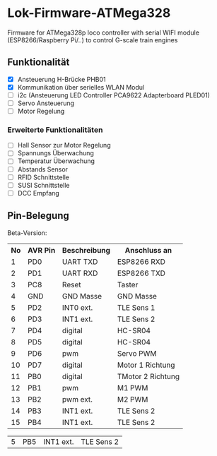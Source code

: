 # Lok-Firmware-ATMega328

Firmware for ATMega328p loco controller with serial WIFI module (ESP8266/Raspberry Pi/..) to control G-scale train engines

## Funktionalität

- [x] Ansteuerung H-Brücke PHB01
- [x] Kommunikation über serielles WLAN Modul
- [ ] i2c (Ansteuerung LED Controller PCA9622 Adapterboard PLED01)
- [ ] Servo Ansteuerung
- [ ] Motor Regelung

### Erweiterte Funktionalitäten
- [ ] Hall Sensor zur Motor Regelung
- [ ] Spannungs Überwachung
- [ ] Temperatur Überwachung
- [ ] Abstands Sensor
- [ ] RFID Schnittstelle
- [ ] SUSI Schnittstelle
- [ ] DCC Empfang

## Pin-Belegung 

Beta-Version:
<table class="wikitable sortable">

<tr>
<th> No </th>
<th> AVR Pin </th>
<th> Beschreibung </th>
<th> Anschluss an </th></tr>
<tr>
<td> 1</td>
<td> PD0</td>
<td> UART TXD</td>
<td> ESP8266 RXD </td></tr>
<tr>
<td> 2</td>
<td> PD1</td>
<td> UART RXD </td>
<td> ESP8266 TXD </td></tr>
<tr>
<td> 3</td>
<td> PC8</td>
<td> Reset </td>
<td> Taster </td></tr>
<tr>
<td> 4</td>
<td> GND  </td>
<td> GND Masse </td>
<td> GND Masse </td></tr>
<tr>
<td> 5</td>
<td> PD2 </td>
<td> INT0 ext. </td>
<td> TLE Sens 1 </td></tr>
<tr>
<td> 6</td>
<td> PD3 </td>
<td> INT1 ext. </td>
<td> TLE Sens 2 </td></tr>
<tr>
<td> 7</td>
<td> PD4 </td>
<td> digital </td>
<td> HC-SR04 </td></tr>
<tr>
<td> 8</td>
<td> PD5 </td>
<td> digital </td>
<td> HC-SR04 </td></tr>
<tr>
<td> 9</td>
<td> PD6 </td>
<td> pwm </td>
<td> Servo PWM </td></tr>
<tr>
<td> 10</td>
<td> PD7 </td>
<td> digital </td>
<td> Motor 1 Richtung </td></tr>
<tr>
<td> 11</td>
<td> PB0 </td>
<td> digital </td>
<td> TMotor 2 Richtung  </td></tr>
<tr>
<td> 12</td>
<td> PB1 </td>
<td> pwm </td>
<td> M1 PWM </td></tr>
<tr>
<td> 13</td>
<td> PB2 </td>
<td> pwm ext. </td>
<td> M2 PWM </td></tr>
<tr>
<td> 14</td>
<td> PB3 </td>
<td> INT1 ext. </td>
<td> TLE Sens 2 </td></tr>
<tr>
<td> 15</td>
<td> PB4 </td>
<td> INT1 ext. </td>
<td> TLE Sens 2 </td></tr>
</table>

<table class="wikitable sortable2">
<tr>
<td> 5</td>
<td> PB5 </td>
<td> INT1 ext. </td>
<td> TLE Sens 2 </td></tr>
</table>
